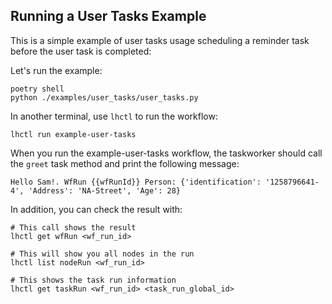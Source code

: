 ## Running a User Tasks Example

This is a simple example of user tasks usage scheduling a reminder task before the user task is completed:

Let's run the example:

```
poetry shell
python ./examples/user_tasks/user_tasks.py
```

In another terminal, use `lhctl` to run the workflow:

```
lhctl run example-user-tasks
```

When you run the example-user-tasks workflow, the taskworker should call the `greet` task method and print
the following message:

```
Hello Sam!. WfRun {{wfRunId}} Person: {'identification': '1258796641-4', 'Address': 'NA-Street', 'Age': 28}
```

In addition, you can check the result with:

```
# This call shows the result
lhctl get wfRun <wf_run_id>

# This will show you all nodes in the run
lhctl list nodeRun <wf_run_id>

# This shows the task run information
lhctl get taskRun <wf_run_id> <task_run_global_id>
```
